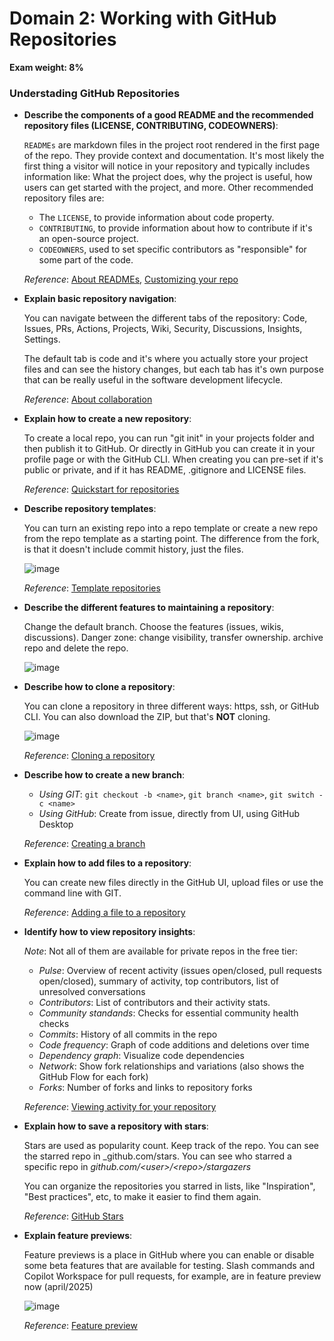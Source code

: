 # Domain 2: Working with GitHub Repositories
**Exam weight: 8%**
### Understading GitHub Repositories
- **Describe the components of a good README and the recommended repository files (LICENSE, CONTRIBUTING, CODEOWNERS)**:

	`READMEs` are markdown files in the project root rendered in the first page of the repo. They provide context and documentation. It's most likely the first thing a visitor will notice in your repository and typically includes information like: What the project does, why the project is useful, how users can get started with the project, and more.
	Other recommended repository files are: 
	- The `LICENSE`, to provide information about code property. 
	- `CONTRIBUTING`, to provide information about how to contribute if it's an open-source project. 
	- `CODEOWNERS`, used to set specific contributors as "responsible" for some part of the code.

	_Reference_: [About READMEs](https://docs.github.com/en/repositories/managing-your-repositorys-settings-and-features/customizing-your-repository/about-readmes), [Customizing your repo](https://docs.github.com/en/repositories/managing-your-repositorys-settings-and-features/customizing-your-repository)
	
- **Explain basic repository navigation**:

	You can navigate between the different tabs of the repository: Code, Issues, PRs, Actions, Projects, Wiki, Security, Discussions, Insights, Settings.

	The default tab is code and it's where you actually store your project files and can see the history changes, but each tab has it's own purpose that can be really useful in the software development lifecycle.

	_Reference_: [About collaboration](https://docs.github.com/en/repositories/creating-and-managing-repositories/about-repositories#about-collaboration)

- **Explain how to create a new repository**:

	To create a local repo, you can run "git init" in your projects folder and then publish it to GitHub. Or directly in GitHub you can create it in your profile page or with the GitHub CLI. When creating you can pre-set if it's public or private, and if it has README, .gitignore and LICENSE files.

	_Reference_: [Quickstart for repositories](https://docs.github.com/en/repositories/creating-and-managing-repositories/quickstart-for-repositories)

- **Describe repository templates**:

	You can turn an existing repo into a repo template or create a new repo from the repo template as a starting point. The difference from the fork, is that it doesn't include commit history, just the files.

  ![image](https://github.com/user-attachments/assets/c31b7a6e-bc31-407a-9a7a-aaf519ceb09c)

	_Reference_: [Template repositories](https://docs.github.com/en/repositories/creating-and-managing-repositories/creating-a-template-repository)

- **Describe the different features to maintaining a repository**:

	Change the default branch. Choose the features (issues, wikis, discussions). Danger zone: change visibility, transfer ownership. archive repo and delete the repo.

  ![image](https://github.com/user-attachments/assets/39212922-4ce1-4c2e-9e64-082848c4c9d5)

- **Describe how to clone a repository**:

	You can clone a repository in three different ways: https, ssh, or GitHub CLI. You can also download the ZIP, but that's **NOT** cloning.

  ![image](https://github.com/user-attachments/assets/065d7507-3142-4e97-87e8-223c6ccde6a5)


	_Reference_: [Cloning a repository](https://docs.github.com/en/repositories/creating-and-managing-repositories/cloning-a-repository)

- **Describe how to create a new branch**:

	- _Using GIT_: `git checkout -b <name>`, `git branch <name>`, `git switch -c <name>`
	- _Using GitHub_: Create from issue, directly from UI, using GitHub Desktop 

	_Reference_: [Creating a branch](https://docs.github.com/en/pull-requests/collaborating-with-pull-requests/proposing-changes-to-your-work-with-pull-requests/creating-and-deleting-branches-within-your-repository#creating-a-branch)

- **Explain how to add files to a repository**:

	You can create new files directly in the GitHub UI, upload files or use the command line with GIT. 

	_Reference_: [Adding a file to a repository](https://docs.github.com/en/repositories/working-with-files/managing-files/adding-a-file-to-a-repository)

- **Identify how to view repository insights**:

	_Note_: Not all of them are available for private repos in the free tier:
	- _Pulse_: Overview of recent activity (issues open/closed, pull requests open/closed), summary of activity, top contributors, list of unresolved conversations
	- _Contributors_: List of contributors and their activity stats.
	- _Community standands_: Checks for essential community health checks
	- _Commits_: History of all commits in the repo
	- _Code frequency_: Graph of code additions and deletions over time
	- _Dependency graph_: Visualize code dependencies
	- _Network_: Show fork relationships and variations (also shows the GitHub Flow for each fork)
	- _Forks_: Number of forks and links to repository forks

	_Reference_: [Viewing activity for your repository](https://docs.github.com/en/repositories/viewing-activity-and-data-for-your-repository)

- **Explain how to save a repository with stars**:

	Stars are used as popularity count. Keep track of the repo. You can see the starred repo in _github.com/stars. You can see who starred a specific repo in _github.com/\<user\>/\<repo\>/stargazers_

	You can organize the repositories you starred in lists, like "Inspiration", "Best practices", etc, to make it easier to find them again.

	_Reference_: [GitHub Stars](https://docs.github.com/en/get-started/exploring-projects-on-github/saving-repositories-with-stars)

- **Explain feature previews**:

	Feature previews is a place in GitHub where you can enable or disable some beta features that are available for testing. Slash commands and Copilot Workspace for pull requests, for example, are in feature preview now (april/2025)

  ![image](https://github.com/user-attachments/assets/30575d4d-ab06-4f5e-85ed-e54e2a215cff)

	_Reference_: [Feature preview](https://docs.github.com/en/get-started/using-github/exploring-early-access-releases-with-feature-preview)
